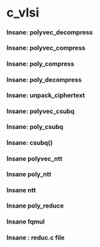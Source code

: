 # c_vlsi
#### Insane: polyvec_decompress
#### Insane: polyvec_compress
#### Insane: poly_compress
#### Insane: poly_decompress
#### Insane: unpack_ciphertext
#### Insane: polyvec_csubq
#### Insane: poly_csubq
#### Insane: csubq()
#### Insane polyvec_ntt
#### Insane poly_ntt
#### Insane ntt
#### Insane poly_reduce 
#### Insane fqmul
#### Insane : reduc.c file
